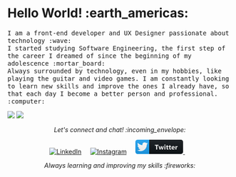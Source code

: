 <h1>Hello World! :earth_americas:</h1>
<p align="left">
  <samp>
    I am a front-end developer and UX Designer passionate about technology :wave:
    <br>
    I started studying Software Engineering, the first step of the career I dreamed of since the beginning of my adolescence :mortar_board:
    <br>
    Always surrounded by technology, even in my hobbies, like playing the guitar and video games. I am constantly looking to learn new skills and improve the ones I         already have, so that each day I become a better person and professional. :computer:
  </samp>
</p>

<div>
  <span>
      <img height="180em" src="https://github-readme-stats.vercel.app/api?username=felipegomss&show_icons=true&theme=blue-green&include_all_commits=true&count_private=true"/>
  </span>
  <span>
      <img height="180em" src="https://github-readme-stats.vercel.app/api/top-langs/?username=felipegomss&layout=compact&langs_count=7&theme=blue-green"/>
  </span>
</div>

</details>
<p align="center"> 
  <i> Let's connect and chat! :incoming_envelope: </i>
</p>

<p align="center">
  <a href="https://www.linkedin.com/in/felipegomss"><img src="https://github.com/MikeCodesDotNET/ColoredBadges/blob/master/png/social/linkedin.png" alt="LinkedIn"></a> &nbsp; &nbsp;
  <a href="https://instagram.com/felipegomss"><img src="https://github.com/MikeCodesDotNET/ColoredBadges/blob/master/png/social/instagram.png" alt="Instagram"></a> &nbsp; &nbsp;
  <a href="https://twitter.com/felipegomss"><img src="https://github.com/MikeCodesDotNET/ColoredBadges/blob/master/png/social/twitter.png" alt="Twitter">     </a> &nbsp; &nbsp;
<p align="center">
  <i> Always learning and improving my skills :fireworks: </i>
</p>
